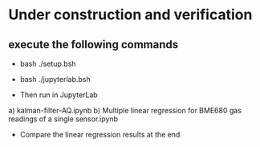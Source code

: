 # Under construction and verification

## execute the following commands

- bash ./setup.bsh
- bash ./jupyterlab.bsh

- Then run in JupyterLab

a) kalman-filter-AQ.ipynb
b) Multiple linear regression for BME680 gas readings of a single sensor.ipynb

- Compare the linear regression results at the end
